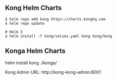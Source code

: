 ## Kong Helm Charts
```
$ helm repo add kong https://charts.konghq.com
$ helm repo update

# Helm 3
$ helm install -f kong/values.yaml kong kong/kong
```

## Konga Helm Charts
helm install kong ./konga/

Kong Admin URL: http://kong-kong-admin:8001